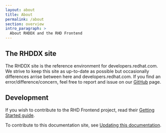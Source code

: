```yaml
---
layout: about
title: About
permalink: /about
section: overview
intro_paragraph: >
  About RHDDX and the RHD Frontend
---
```


## The RHDDX site

The RHDDX site is the reference environment for developers.redhat.com. We strive to keep this site as up-to-date as possible but occasionally differences arrise between here and developers.redhat.com. If you find an error/difference/concern, feel free to report and issue on our [GitHub](https://github.com/redhat-developer/developers.redhat.com/issues) page.

## Development

If you wish to contribute to the RHD Frontend project, read their [Getting Started guide](https://github.com/redhat-developer/developers.redhat.com/blob/master/_docker/drupal/drupal-filesystem/web/themes/custom/rhdp2/rhd-frontend/README.md).

To contribute to this documentation site, see [Updating this documentation](/getting-started/update-this-documentation).
